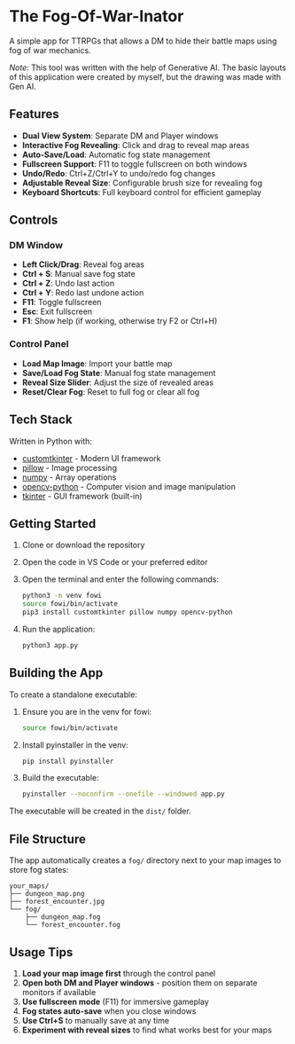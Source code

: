 # The Fog-Of-War-Inator

A simple app for TTRPGs that allows a DM to hide their battle maps using fog of war mechanics.

*Note:* This tool was written with the help of Generative AI. The basic layouts of this application were created by myself, but the drawing was made with Gen AI.

## Features

- **Dual View System**: Separate DM and Player windows
- **Interactive Fog Revealing**: Click and drag to reveal map areas
- **Auto-Save/Load**: Automatic fog state management
- **Fullscreen Support**: F11 to toggle fullscreen on both windows
- **Undo/Redo**: Ctrl+Z/Ctrl+Y to undo/redo fog changes
- **Adjustable Reveal Size**: Configurable brush size for revealing fog
- **Keyboard Shortcuts**: Full keyboard control for efficient gameplay

## Controls

### DM Window

- **Left Click/Drag**: Reveal fog areas
- **Ctrl + S**: Manual save fog state
- **Ctrl + Z**: Undo last action
- **Ctrl + Y**: Redo last undone action
- **F11**: Toggle fullscreen
- **Esc**: Exit fullscreen
- **F1**: Show help (if working, otherwise try F2 or Ctrl+H)

### Control Panel

- **Load Map Image**: Import your battle map
- **Save/Load Fog State**: Manual fog state management
- **Reveal Size Slider**: Adjust the size of revealed areas
- **Reset/Clear Fog**: Reset to full fog or clear all fog

## Tech Stack

Written in Python with:

- [customtkinter](https://github.com/TomSchimansky/CustomTkinter) - Modern UI framework
- [pillow](https://python-pillow.org/) - Image processing
- [numpy](https://numpy.org/) - Array operations
- [opencv-python](https://opencv.org/) - Computer vision and image manipulation
- [tkinter](https://docs.python.org/3/library/tkinter.html) - GUI framework (built-in)

## Getting Started

1. Clone or download the repository
2. Open the code in VS Code or your preferred editor
3. Open the terminal and enter the following commands:

   ```bash
   python3 -m venv fowi
   source fowi/bin/activate
   pip3 install customtkinter pillow numpy opencv-python
   ```

4. Run the application:

   ```bash
   python3 app.py
   ```

## Building the App

To create a standalone executable:

1. Ensure you are in the venv for fowi:

   ```bash
   source fowi/bin/activate 
   ```

2. Install pyinstaller in the venv:

   ```bash
   pip install pyinstaller
   ```

3. Build the executable:

   ```bash
   pyinstaller --noconfirm --onefile --windowed app.py
   ```

The executable will be created in the `dist/` folder.

## File Structure

The app automatically creates a `fog/` directory next to your map images to store fog states:

``` File
your_maps/
├── dungeon_map.png
├── forest_encounter.jpg
└── fog/
    ├── dungeon_map.fog
    └── forest_encounter.fog
```

## Usage Tips

1. **Load your map image first** through the control panel
2. **Open both DM and Player windows** - position them on separate monitors if available
3. **Use fullscreen mode** (F11) for immersive gameplay
4. **Fog states auto-save** when you close windows
5. **Use Ctrl+S** to manually save at any time
6. **Experiment with reveal sizes** to find what works best for your maps
